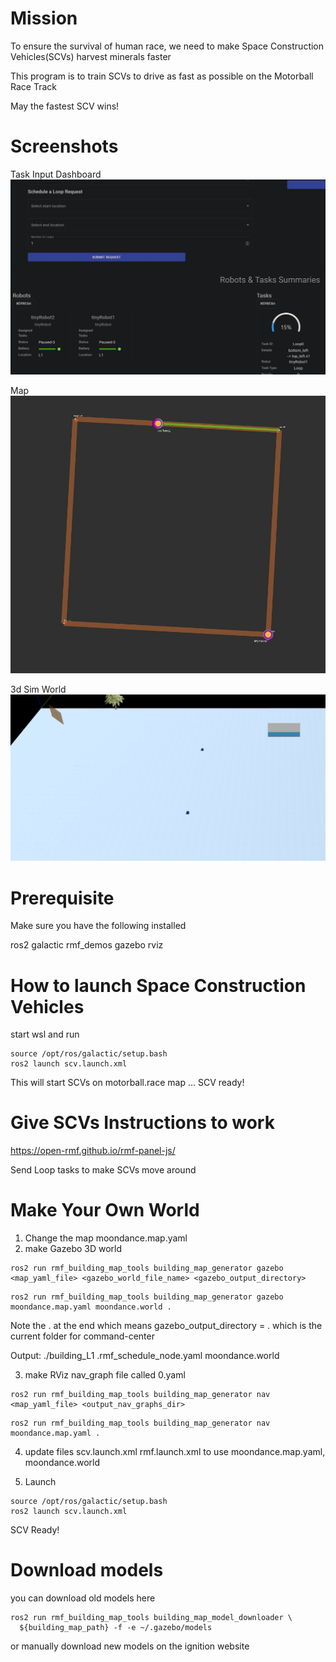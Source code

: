 # Mission
To ensure the survival of human race, we need to make Space Construction Vehicles(SCVs) harvest minerals faster

This program is to train SCVs to drive as fast as possible on the Motorball Race Track

May the fastest SCV wins! 

# Screenshots
Task Input Dashboard
![Dashboard](screenshots/dashboard.jpg?raw=true "Dashboard")

Map
![Rviz Motorball Track](screenshots/scv_moving.jpg?raw=true "Rviz Motorball Track")

3d Sim World
![3d Sim World](screenshots/3dgazebo.jpg?raw=true "3d Sim World")

# Prerequisite
Make sure you have the following installed

ros2 galactic 
rmf_demos 
gazebo
rviz

# How to launch Space Construction Vehicles 
start wsl and run
```
source /opt/ros/galactic/setup.bash
ros2 launch scv.launch.xml
```
This will start SCVs on motorball.race map ...
SCV ready!

# Give SCVs Instructions to work
https://open-rmf.github.io/rmf-panel-js/

Send Loop tasks to make SCVs move around

# Make Your Own World
1. Change the map moondance.map.yaml
2. make Gazebo 3D world 
```
ros2 run rmf_building_map_tools building_map_generator gazebo <map_yaml_file> <gazebo_world_file_name> <gazebo_output_directory>
```

```
ros2 run rmf_building_map_tools building_map_generator gazebo moondance.map.yaml moondance.world . 
```
Note the . at the end which means gazebo_output_directory = .
which is the current folder for command-center

Output: 
./building_L1
.rmf_schedule_node.yaml
moondance.world

3. make RViz nav_graph file called 0.yaml
```
ros2 run rmf_building_map_tools building_map_generator nav <map_yaml_file> <output_nav_graphs_dir>
```

```
ros2 run rmf_building_map_tools building_map_generator nav moondance.map.yaml .
```

4. update files
scv.launch.xml 
rmf.launch.xml
to use moondance.map.yaml, moondance.world 

5. Launch
```
source /opt/ros/galactic/setup.bash
ros2 launch scv.launch.xml
```

SCV Ready!

# Download models
you can download old models here
```
ros2 run rmf_building_map_tools building_map_model_downloader \
  ${building_map_path} -f -e ~/.gazebo/models
```
or manually download new models on the ignition website
